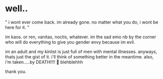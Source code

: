 # well..
" i wont ever come back. im already gone. no matter what you do, i wont be here for it. "

im kaos. or ren, vanitas, noctis, whatever. im the sad emo nb by the corner who will do everything to give you gender envy
because im evil.

im an adult and my kinlist is just full of men with mental illnesses.
anyways, thats just the gist of it. i'll think of something better in the meantime.
also, i'm taken.....by DEATH!!!! 🖤 blehblehhh

thank you.

